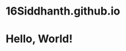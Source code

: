# 16Siddhanth.github.io
<!DOCTYPE html> <html lang="en"> <head> <meta charset="UTF-8"> <meta name="viewport" content="width=device-width, initial-scale=1.0"> <title>Hello World</title> <link rel="stylesheet" href="styles.css"> </head> <body> <div class="container"> <h1>Hello, World!</h1> </div> </body> </html>
